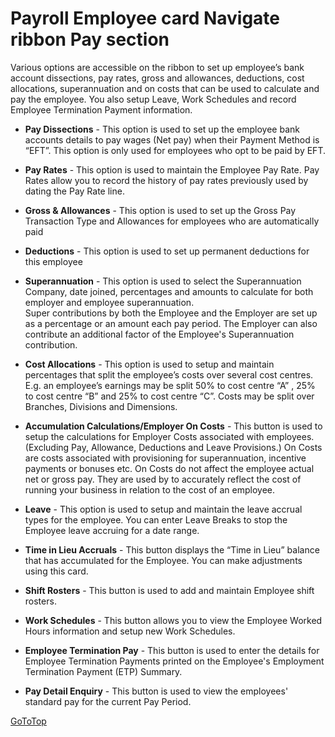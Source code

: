 # Payroll Employee card Navigate ribbon Pay section

Various options are accessible on the ribbon to set up employee’s bank account dissections, pay rates, gross and allowances, deductions, cost allocations, superannuation and on costs that can be used to calculate and pay the employee.  You also setup Leave, Work Schedules and record Employee Termination Payment information.  

 

-	**Pay Dissections** - This option is used to set up the employee bank accounts details to pay wages (Net pay) when their Payment Method is “EFT”.  This option is only used for employees who opt to be paid by EFT.

-	**Pay Rates** - This option is used to maintain the Employee Pay Rate.  Pay Rates allow you to record the history of pay rates previously used by dating the Pay Rate line.
 
-	**Gross & Allowances** - This option is used to set up the Gross Pay Transaction Type and Allowances for employees who are automatically paid 
 
-	**Deductions** - This option is used to set up permanent deductions for this employee 
 
-	**Superannuation** - This option is used to select the Superannuation Company, date joined, percentages and amounts to calculate for both employer and employee superannuation.   
Super contributions by both the Employee and the Employer are set up as a percentage or an amount each pay period.  The Employer can also contribute an additional factor of the Employee's Superannuation contribution. 
 
-	**Cost Allocations** - This option is used to setup and maintain percentages that split the employee’s costs over several cost centres. 
E.g. an employee’s earnings may be split 50% to cost centre “A” , 25% to cost centre “B” and 25% to cost centre “C”.
Costs may be split over Branches, Divisions and Dimensions.
 
-	**Accumulation Calculations/Employer On Costs** - This button is used to setup the calculations for Employer Costs associated with employees. (Excluding Pay, Allowance, Deductions and Leave Provisions.)
On Costs are costs associated with provisioning for superannuation, incentive payments or bonuses etc.  On Costs do not affect the employee actual net or gross pay.  They are used by to accurately reflect the cost of running your business in relation to the cost of an employee.
 
-	**Leave** - This option is used to setup and maintain the leave accrual types for the employee. You can enter Leave Breaks to stop the Employee leave accruing for a date range.
 
-	**Time in Lieu Accruals** - This button displays the “Time in Lieu” balance that has accumulated for the Employee. You can make adjustments using this card.
 
-	**Shift Rosters** - This button is used to add and maintain Employee shift rosters.

-	**Work Schedules** - This button allows you to view the Employee Worked Hours information and setup new Work Schedules.  
 
-	**Employee Termination Pay** - This button is used to enter the details for Employee Termination Payments printed on the Employee's Employment Termination Payment (ETP) Summary.
 
-	**Pay Detail Enquiry** - This button is used to view the employees' standard pay for the current Pay Period.


[GoToTop](#payroll-employee-card-navigate-ribbon-pay-section)
